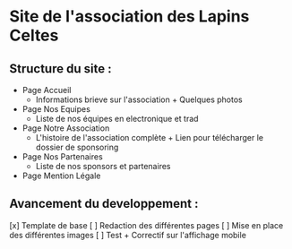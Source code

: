 # Site de l'association des Lapins Celtes

## Structure du site :

- Page Accueil
  - Informations brieve sur l'association + Quelques photos
- Page Nos Equipes
  - Liste de nos équipes en electronique et trad
- Page Notre Association
  - L'histoire de l'association complète + Lien pour télécharger le dossier de sponsoring
- Page Nos Partenaires
  - Liste de nos sponsors et partenaires
- Page Mention Légale
 
## Avancement du developpement :

[x] Template de base
[ ] Redaction des différentes pages
[ ] Mise en place des différentes images
[ ] Test + Correctif sur l'affichage mobile
